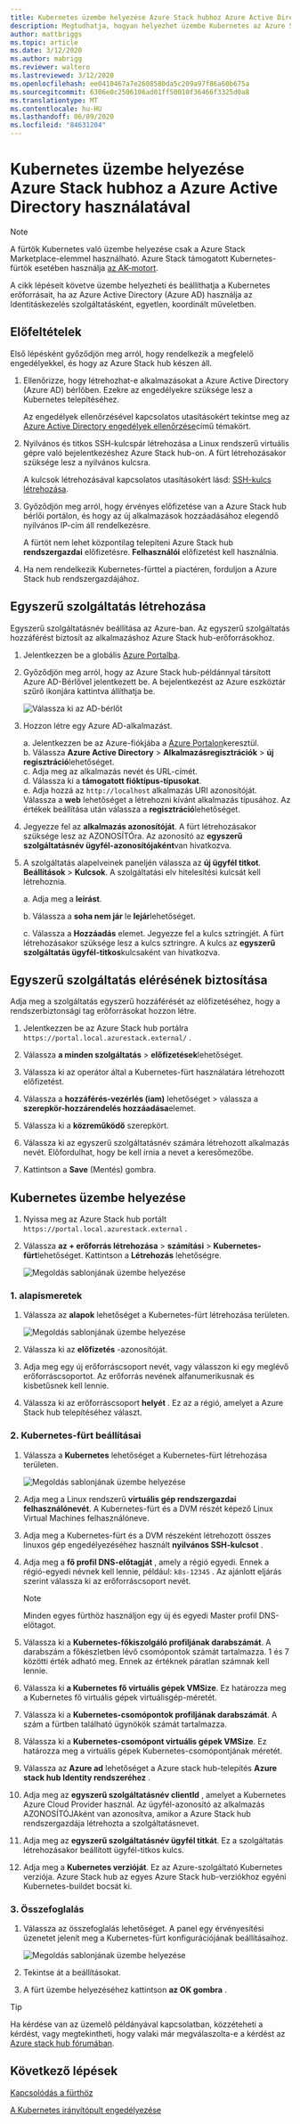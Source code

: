 ```yaml
---
title: Kubernetes üzembe helyezése Azure Stack hubhoz Azure Active Directory (Azure AD) használatával
description: Megtudhatja, hogyan helyezhet üzembe Kubernetes az Azure Stack hub szolgáltatásban Azure Active Directory (Azure AD) használatával.
author: mattbriggs
ms.topic: article
ms.date: 3/12/2020
ms.author: mabrigg
ms.reviewer: waltero
ms.lastreviewed: 3/12/2020
ms.openlocfilehash: ee0410467a7e2608580da5c209a97f86a60b675a
ms.sourcegitcommit: 6306e0c2506106ad01ff50010f36466f3325d0a8
ms.translationtype: MT
ms.contentlocale: hu-HU
ms.lasthandoff: 06/09/2020
ms.locfileid: "84631204"
---
```

# <a name="deploy-kubernetes-to-azure-stack-hub-using-azure-active-directory"></a>Kubernetes üzembe helyezése Azure Stack hubhoz a Azure Active Directory használatával

> [!Note]  
> A fürtök Kubernetes való üzembe helyezése csak a Azure Stack Marketplace-elemmel használható. Azure Stack támogatott Kubernetes-fürtök esetében használja [az AK-motort](azure-stack-kubernetes-aks-engine-overview.md).

A cikk lépéseit követve üzembe helyezheti és beállíthatja a Kubernetes erőforrásait, ha az Azure Active Directory (Azure AD) használja az Identitáskezelés szolgáltatásként, egyetlen, koordinált műveletben.

## <a name="prerequisites"></a>Előfeltételek

Első lépésként győződjön meg arról, hogy rendelkezik a megfelelő engedélyekkel, és hogy az Azure Stack hub készen áll.

1. Ellenőrizze, hogy létrehozhat-e alkalmazásokat a Azure Active Directory (Azure AD) bérlőben. Ezekre az engedélyekre szüksége lesz a Kubernetes telepítéséhez.

    Az engedélyek ellenőrzésével kapcsolatos utasításokért tekintse meg az [Azure Active Directory engedélyek ellenőrzése](https://docs.microsoft.com/azure/azure-resource-manager/resource-group-create-service-principal-portal)című témakört.

1. Nyilvános és titkos SSH-kulcspár létrehozása a Linux rendszerű virtuális gépre való bejelentkezéshez Azure Stack hub-on. A fürt létrehozásakor szüksége lesz a nyilvános kulcsra.

    A kulcsok létrehozásával kapcsolatos utasításokért lásd: [SSH-kulcs létrehozása](azure-stack-dev-start-howto-ssh-public-key.md).

1. Győződjön meg arról, hogy érvényes előfizetése van a Azure Stack hub bérlői portálon, és hogy az új alkalmazások hozzáadásához elegendő nyilvános IP-cím áll rendelkezésre.

    A fürtöt nem lehet központilag telepíteni Azure Stack hub **rendszergazdai** előfizetésre. **Felhasználói** előfizetést kell használnia. 

1. Ha nem rendelkezik Kubernetes-fürttel a piactéren, forduljon a Azure Stack hub rendszergazdájához.

## <a name="create-a-service-principal"></a>Egyszerű szolgáltatás létrehozása

Egyszerű szolgáltatásnév beállítása az Azure-ban. Az egyszerű szolgáltatás hozzáférést biztosít az alkalmazáshoz Azure Stack hub-erőforrásokhoz.

1. Jelentkezzen be a globális [Azure Portalba](https://portal.azure.com).

1. Győződjön meg arról, hogy az Azure Stack hub-példánnyal társított Azure AD-Bérlővel jelentkezett be. A bejelentkezést az Azure eszköztár szűrő ikonjára kattintva állíthatja be.

    ![Válassza ki az AD-bérlőt](media/azure-stack-solution-template-kubernetes-deploy/tenantselector.png)

1. Hozzon létre egy Azure AD-alkalmazást.

    a. Jelentkezzen be az Azure-fiókjába a [Azure Portalon](https://portal.azure.com)keresztül.  
    b. Válassza **Azure Active Directory**  >  **Alkalmazásregisztrációk**  >  **új regisztráció**lehetőséget.  
    c. Adja meg az alkalmazás nevét és URL-címét.  
    d. Válassza ki a **támogatott fióktípus-típusokat**.  
    e.  Adja hozzá az `http://localhost` alkalmazás URI azonosítóját. Válassza a **web** lehetőséget a létrehozni kívánt alkalmazás típusához. Az értékek beállítása után válassza a **regisztráció**lehetőséget.

1. Jegyezze fel az **alkalmazás azonosítóját**. A fürt létrehozásakor szüksége lesz az AZONOSÍTÓra. Az azonosító az **egyszerű szolgáltatásnév ügyfél-azonosítójaként**van hivatkozva.

1. A szolgáltatás alapelveinek paneljén válassza az **új ügyfél titkot**. **Beállítások**  >  **Kulcsok**. A szolgáltatási elv hitelesítési kulcsát kell létrehoznia.

    a. Adja meg a **leírást**.

    b. Válassza a **soha nem jár** le **lejár**lehetőséget.

    c. Válassza a **Hozzáadás** elemet. Jegyezze fel a kulcs sztringjét. A fürt létrehozásakor szüksége lesz a kulcs sztringre. A kulcs az **egyszerű szolgáltatás ügyfél-titkos**kulcsaként van hivatkozva.

## <a name="give-the-service-principal-access"></a>Egyszerű szolgáltatás elérésének biztosítása

Adja meg a szolgáltatás egyszerű hozzáférését az előfizetéséhez, hogy a rendszerbiztonsági tag erőforrásokat hozzon létre.

1.  Jelentkezzen be az Azure Stack hub portálra `https://portal.local.azurestack.external/` .

1. Válassza **a minden szolgáltatás**  >  **előfizetések**lehetőséget.

1. Válassza ki az operátor által a Kubernetes-fürt használatára létrehozott előfizetést.

1. Válassza a **hozzáférés-vezérlés (iam)** lehetőséget > válassza a **szerepkör-hozzárendelés hozzáadása**elemet.

1. Válassza ki a **közreműködő** szerepkört.

1. Válassza ki az egyszerű szolgáltatásnév számára létrehozott alkalmazás nevét. Előfordulhat, hogy be kell írnia a nevet a keresőmezőbe.

1. Kattintson a **Save** (Mentés) gombra.

## <a name="deploy-kubernetes"></a>Kubernetes üzembe helyezése

1. Nyissa meg az Azure Stack hub portált `https://portal.local.azurestack.external` .

1. Válassza **az + erőforrás létrehozása**  >  **számítási**  >  **Kubernetes-fürt**lehetőséget. Kattintson a **Létrehozás** lehetőségre.

    ![Megoldás sablonjának üzembe helyezése](media/azure-stack-solution-template-kubernetes-deploy/01_kub_market_item.png)

### <a name="1-basics"></a>1. alapismeretek

1. Válassza az **alapok** lehetőséget a Kubernetes-fürt létrehozása területen.

    ![Megoldás sablonjának üzembe helyezése](media/azure-stack-solution-template-kubernetes-deploy/02_kub_config_basic.png)

1. Válassza ki az **előfizetés** -azonosítóját.

1. Adja meg egy új erőforráscsoport nevét, vagy válasszon ki egy meglévő erőforráscsoportot. Az erőforrás nevének alfanumerikusnak és kisbetűsnek kell lennie.

1. Válassza ki az erőforráscsoport **helyét** . Ez az a régió, amelyet a Azure Stack hub telepítéséhez választ.

### <a name="2-kubernetes-cluster-settings"></a>2. Kubernetes-fürt beállításai

1. Válassza a **Kubernetes** lehetőséget a Kubernetes-fürt létrehozása területen.

    ![Megoldás sablonjának üzembe helyezése](media/azure-stack-solution-template-kubernetes-deploy/03_kub_config_settings-aad.png)

1. Adja meg a Linux rendszerű **virtuális gép rendszergazdai felhasználónevét**. A Kubernetes-fürt és a DVM részét képező Linux Virtual Machines felhasználóneve.

1. Adja meg a Kubernetes-fürt és a DVM részeként létrehozott összes linuxos gép engedélyezéséhez használt **nyilvános SSH-kulcsot** .

1. Adja meg a **fő profil DNS-előtagját** , amely a régió egyedi. Ennek a régió-egyedi névnek kell lennie, például: `k8s-12345` . Az ajánlott eljárás szerint válassza ki az erőforráscsoport nevét.

    > [!Note]  
    > Minden egyes fürthöz használjon egy új és egyedi Master profil DNS-előtagot.

1. Válassza ki a **Kubernetes-főkiszolgáló profiljának darabszámát**. A darabszám a főkészletben lévő csomópontok számát tartalmazza. 1 és 7 közötti érték adható meg. Ennek az értéknek páratlan számnak kell lennie.

1. Válassza ki **a Kubernetes fő virtuális gépek VMSize**. Ez határozza meg a Kubernetes fő virtuális gépek virtuálisgép-méretét. 

1. Válassza ki a **Kubernetes-csomópontok profiljának darabszámát**. A szám a fürtben található ügynökök számát tartalmazza. 

1. Válassza ki a **Kubernetes-csomópont virtuális gépek VMSize**. Ez határozza meg a virtuális gépek Kubernetes-csomópontjának méretét. 

1. Válassza az **Azure ad** lehetőséget a Azure stack hub-telepítés **Azure stack hub Identity rendszeréhez** .

1. Adja meg az **egyszerű szolgáltatásnév clientId** , amelyet a Kubernetes Azure Cloud Provider használ. Az ügyfél-azonosító az alkalmazás AZONOSÍTÓJAként van azonosítva, amikor a Azure Stack hub rendszergazdája létrehozta a szolgáltatásnevet.

1. Adja meg az **egyszerű szolgáltatásnév ügyfél titkát**. Ez a szolgáltatás létrehozásakor beállított ügyfél-titkos kulcs.

1. Adja meg a **Kubernetes verzióját**. Ez az Azure-szolgáltató Kubernetes verziója. Azure Stack hub az egyes Azure Stack hub-verziókhoz egyéni Kubernetes-buildet bocsát ki.

### <a name="3-summary"></a>3. Összefoglalás

1. Válassza az összefoglalás lehetőséget. A panel egy érvényesítési üzenetet jelenít meg a Kubernetes-fürt konfigurációjának beállításaihoz.

    ![Megoldás sablonjának üzembe helyezése](media/azure-stack-solution-template-kubernetes-deploy/04_preview.png)

2. Tekintse át a beállításokat.

3. A fürt üzembe helyezéséhez kattintson **az OK gombra** .

> [!TIP]  
>  Ha kérdése van az üzemelő példányával kapcsolatban, közzéteheti a kérdést, vagy megtekintheti, hogy valaki már megválaszolta-e a kérdést az [Azure stack hub fórumában](https://social.msdn.microsoft.com/Forums/azure/home?forum=azurestack).


## <a name="next-steps"></a>Következő lépések

[Kapcsolódás a fürthöz](azure-stack-solution-template-kubernetes-deploy.md#connect-to-your-cluster)

[A Kubernetes irányítópult engedélyezése](azure-stack-solution-template-kubernetes-dashboard.md)
